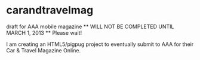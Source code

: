carandtravelmag
===============

draft for AAA mobile magazine ** WILL NOT BE COMPLETED UNTIL MARCH 1, 2013 ** Please wait!

I am creating an HTML5/pigpug project to eventually submit to AAA for their Car & Travel Magazine Online. 
